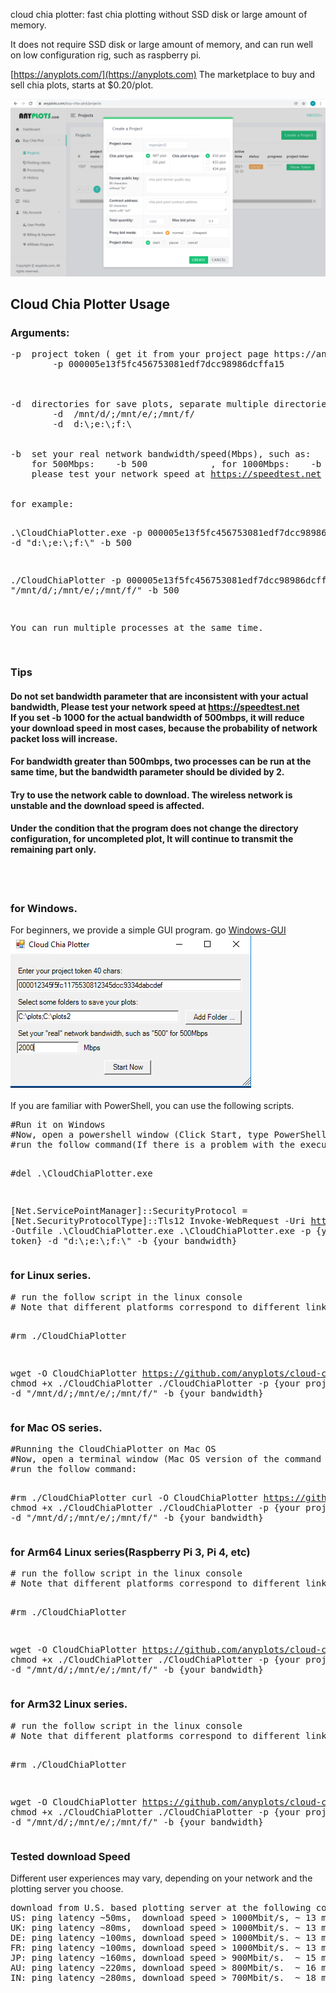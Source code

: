 cloud chia plotter: fast chia plotting without SSD disk or large amount of memory.

It does not require SSD disk or large amount of memory, and can run well on low configuration rig, such as raspberry pi.

[https://anyplots.com/](https://anyplots.com) The marketplace to buy and sell chia plots, starts at $0.20/plot.

<img src="create.png" />
<h2>Cloud Chia Plotter Usage</h2>

<h3>Arguments:</h3>
<pre>
-p  project token ( get it from your project page https://anyplots.com/buy-chia-plot/projects ), such as(40 chars):
        -p 000005e13f5fc456753081edf7dcc98986dcffa15 

<br/>
-d  directories for save plots, separate multiple directories with semicolons, such as:
        -d  /mnt/d/;/mnt/e/;/mnt/f/
        -d  d:\;e:\;f:\
<br/>    
-b  set your real network bandwidth/speed(Mbps), such as:
    for 500Mbps:    -b 500            , for 1000Mbps:    -b 1000  
    please test your network speed at <a href="https://speedtest.net" target="_blank">https://speedtest.net</a>
<br/>               
for example:

.\\CloudChiaPlotter.exe -p 000005e13f5fc456753081edf7dcc98986dcffa15 -d  "d:\\;e:\\;f:\\" -b 500

./CloudChiaPlotter -p 000005e13f5fc456753081edf7dcc98986dcffa15 -d  "/mnt/d/;/mnt/e/;/mnt/f/" -b 500

You can run multiple processes at the same time.

</pre>

<h3>Tips</h3>
<h4>Do not set bandwidth parameter that are inconsistent with your actual bandwidth, Please test your network speed at
<a href="https://speedtest.net" target="_blank">https://speedtest.net</a>
 <br/>If you set -b 1000 for the actual bandwidth of 500mbps, it will reduce your download speed in most cases, because the probability of network packet loss will increase.

</h4>
<h4>For bandwidth greater than 500mbps, two processes can be run at the same time, but the bandwidth parameter should be divided by 2.</h4>
<h4>Try to use the network cable to download. The wireless network is unstable and the download speed is affected.</h4>
<h4>Under the condition that the program does not change the directory configuration, for uncompleted plot, It will continue to transmit the remaining part only.</h4>

<br/>
<br/>

<h3>for Windows.</h3>
For beginners, we provide a simple GUI program. go <a href="windows-gui.md">Windows-GUI</a><br/>
<img src="gui.png" /><br/><br/>
If you are familiar with PowerShell, you can use the following scripts.
<pre>
#Run it on Windows
#Now, open a powershell window (Click Start, type PowerShell, and then click Windows PowerShell)
#run the follow command(If there is a problem with the execution sequence, please execute line by line)

#del .\\CloudChiaPlotter.exe

[Net.ServicePointManager]::SecurityProtocol = [Net.SecurityProtocolType]::Tls12
Invoke-WebRequest -Uri  https://github.com/anyplots/cloud-chia-plotter/releases/download/v3/cloud-chia-plotter-v3-win-x64.exe -Outfile .\\CloudChiaPlotter.exe
.\\CloudChiaPlotter.exe -p {your project token} -d  "d:\\;e:\\;f:\\" -b {your bandwidth}
</pre>


<h3>for Linux series.</h3>
<pre>
# run the follow script in the linux console
# Note that different platforms correspond to different link versions

#rm ./CloudChiaPlotter

wget -O CloudChiaPlotter https://github.com/anyplots/cloud-chia-plotter/releases/download/v3/cloud-chia-plotter-v3-linux-x64
chmod +x ./CloudChiaPlotter
./CloudChiaPlotter -p {your project token} -d  "/mnt/d/;/mnt/e/;/mnt/f/" -b {your bandwidth}
</pre>


<h3>for Mac OS series.</h3>
<pre>
#Running the CloudChiaPlotter on Mac OS
#Now, open a terminal window (Mac OS version of the command line)
#run the follow command:

#rm ./CloudChiaPlotter
curl -O CloudChiaPlotter https://github.com/anyplots/cloud-chia-plotter/releases/download/v3/cloud-chia-plotter-v3-osx-x64
chmod +x ./CloudChiaPlotter
./CloudChiaPlotter -p {your project token} -d  "/mnt/d/;/mnt/e/;/mnt/f/" -b {your bandwidth}
</pre>


<h3>for Arm64 Linux series(Raspberry Pi 3, Pi 4, etc)</h3>
<pre>
# run the follow script in the linux console
# Note that different platforms correspond to different link versions

#rm ./CloudChiaPlotter

wget -O CloudChiaPlotter https://github.com/anyplots/cloud-chia-plotter/releases/download/v3/cloud-chia-plotter-v3-linux-arm64
chmod +x ./CloudChiaPlotter
./CloudChiaPlotter -p {your project token} -d  "/mnt/d/;/mnt/e/;/mnt/f/" -b {your bandwidth}
</pre>


<h3>for Arm32 Linux  series.</h3>
<pre>
# run the follow script in the linux console
# Note that different platforms correspond to different link versions

#rm ./CloudChiaPlotter

wget -O CloudChiaPlotter https://github.com/anyplots/cloud-chia-plotter/releases/download/v3/cloud-chia-plotter-v3-linux-arm32
chmod +x ./CloudChiaPlotter
./CloudChiaPlotter -p {your project token} -d  "/mnt/d/;/mnt/e/;/mnt/f/" -b {your bandwidth}
</pre>

<h3>Tested download Speed</h3>
Different user experiences may vary, depending on your network and the plotting server you choose.
<pre>
download from U.S. based plotting server at the following countries(bandwidth 1 Gbit/s):
US: ping latency ~50ms,  download speed > 1000Mbit/s, ~ 13 minutes per plot.
UK: ping latency ~80ms,  download speed > 1000Mbit/s. ~ 13 minutes per plot.    
DE: ping latency ~100ms, download speed > 1000Mbit/s. ~ 13 minutes per plot.    
FR: ping latency ~100ms, download speed > 1000Mbit/s. ~ 13 minutes per plot.    
JP: ping latency ~160ms, download speed > 900Mbit/s.  ~ 15 minutes per plot.  
AU: ping latency ~220ms, download speed > 800Mbit/s.  ~ 16 minutes per plot.  
IN: ping latency ~280ms, download speed > 700Mbit/s.  ~ 18 minutes per plot.  




</pre>
